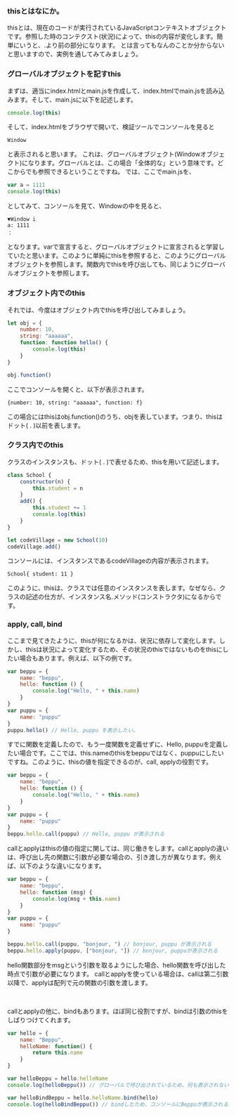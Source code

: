 
### thisとはなにか。

thisとは、現在のコードが実行されているJavaScriptコンテキストオブジェクトです。参照した時のコンテクスト(状況)によって、thisの内容が変化します。簡単にいうと、.より前の部分になります。
とは言ってもなんのことか分からないと思いますので、実例を通してみてみましょう。

### グローバルオブジェクトを記すthis
まずは、適当にindex.htmlとmain.jsを作成して、index.htmlでmain.jsを読み込みます。そして、main.jsに以下を記述します。

```js:main.js
console.log(this)
```

そして、index.htmlをブラウザで開いて、検証ツールでコンソールを見ると

```
Window
```

と表示されると思います。
これは、グローバルオブジェクト(Windowオブジェクト)になります。グローバルとは、この場合「全体的な」という意味です。どこからでも参照できるということですね。
では、ここでmain.jsを、

```js:main.js
var a = 1111
console.log(this)
```

としてみて、コンソールを見て、Windowの中を見ると、

```
▼Window i 
a: 1111
：
```

となります。varで宣言すると、グローバルオブジェクトに宣言されると学習していたと思います。このように単純にthisを参照すると、このようにグローバルオブジェクトを参照します。関数内でthisを呼び出しても、同じようにグローバルオブジェクトを参照します。

### オブジェクト内でのthis
それでは、今度はオブジェクト内でthisを呼び出してみましょう。

```js:main.js
let obj = {
    number: 10,
    string: "aaaaaa",
    function: function hello() {
        console.log(this)
    }
}

obj.function()
```

ここでコンソールを開くと、以下が表示されます。

```
{number: 10, string: "aaaaaa", function: f}
```

この場合にはthisはobj.function()のうち、objを表しています。つまり、thisはドット( . )以前を表します。

### クラス内でのthis
クラスのインスタンスも、ドット( . )で表せるため、thisを用いて記述します。

```js:main.js
class School {
    constructor(n) {
        this.student = n
    }
    add() {
        this.student += 1
        console.log(this)
    }
}

let codeVillage = new School(10)
codeVillage.add()
```

コンソールには、インスタンスであるcodeVillageの内容が表示されます。

```
School{ student: 11 }
```

このように、thisは、クラスでは任意のインスタンスを表します。なぜなら、クラスの記述の仕方が、インスタンス名.メソッド(コンストラクタ)になるからです。

### apply, call, bind
ここまで見てきたように、thisが何になるかは、状況に依存して変化します。しかし、thisは状況によって変化するため、その状況のthisではないものをthisにしたい場合もあります。例えば、以下の例です。

```js:main.js
var beppu = {
    name: "beppu",
    hello: function () {
        console.log("Hello, " + this.name)
    }
}
var puppu = {
    name: "puppu"
}
puppu.hello() // Hello, puppu を表示したい。
```

すでに関数を定義したので、もう一度関数を定義せずに、Hello, puppuを定義したい場合です。ここでは、this.nameのthisをbeppuではなく、puppuにしたいですね。このように、thisの値を指定できるのが、call, applyの役割です。

```js:main.js
var beppu = {
    name: "beppu",
    hello: function () {
        console.log("Hello, " + this.name)
    }
}
var puppu = {
    name: "puppu"
}
beppu.hello.call(puppu) // Hello, puppu が表示される
```

callとapplyはthisの値の指定に関しては、同じ働きをします。callとapplyの違いは、呼び出し先の関数に引数が必要な場合の、引き渡し方が異なります。例えば、以下のような違いになります。

```js:main.js
var beppu = {
    name: "beppu",
    hello: function (msg) {
        console.log(msg + this.name)
    }
}
var puppu = {
    name: "puppu"
}

beppu.hello.call(puppu, "bonjour, ") // bonjour, puppu が表示される
beppu.hello.apply(puppu, ["bonjour, "]) // bonjour, puppuが表示される
```

hello関数部分をmsgという引数を取るようにした場合、hello関数を呼び出した時点で引数が必要になります。
callとapplyを使っている場合は、callは第二引数以降で、applyは配列で元の関数の引数を渡します。

<br>

callとapplyの他に、bindもあります。ほぼ同じ役割ですが、bindは引数のthisをしばりつけてくれます。

```js:main.js
var hello = {
    name: "Beppu",
    helloName: function() {
        return this.name
    }
}

var helloBeppu = hello.helloName
console.log(helloBeppu()) // グローバルで呼び出されているため、何も表示されない。

var helloBindBeppu = hello.helloName.bind(hello)
console.log(helloBindBeppu()) // bindしたため、コンソールにBeppuが表示される。
```

